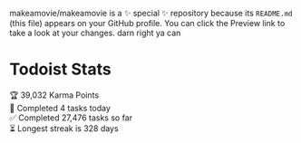 makeamovie/makeamovie is a ✨ special ✨ repository because its `README.md` (this file) appears on your GitHub profile.
You can click the Preview link to take a look at your changes. darn right ya can

# Todoist Stats

<!-- TODO-IST:START -->
🏆  39,032 Karma Points           
🌸  Completed 4 tasks today           
✅  Completed 27,476 tasks so far           
⏳  Longest streak is 328 days
<!-- TODO-IST:END -->